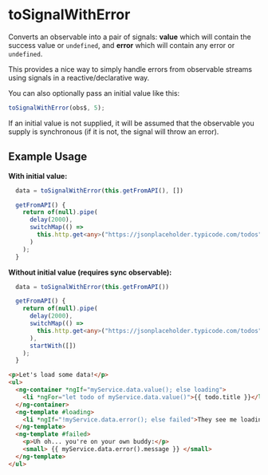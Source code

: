 # toSignalWithError

Converts an observable into a pair of signals: **value** which will contain the
success value or `undefined`, and **error** which will contain any error or
`undefined`.

This provides a nice way to simply handle errors from observable streams using
signals in a reactive/declarative way.

You can also optionally pass an initial value like this:

```ts
toSignalWithError(obs$, 5);
```

If an initial value is not supplied, it will be assumed that the observable you
supply is synchronous (if it is not, the signal will throw an error).

## Example Usage

**With initial value:**

```ts
  data = toSignalWithError(this.getFromAPI(), [])

  getFromAPI() {
    return of(null).pipe(
      delay(2000),
      switchMap(() =>
        this.http.get<any>("https://jsonplaceholder.typicode.com/todos")
      )
    );
  }
```

**Without initial value (requires sync observable):**

```ts
  data = toSignalWithError(this.getFromAPI())

  getFromAPI() {
    return of(null).pipe(
      delay(2000),
      switchMap(() =>
        this.http.get<any>("https://jsonplaceholder.typicode.com/todos")
      ),
      startWith([])
    );
  }
```

```html
<p>Let's load some data!</p>
<ul>
  <ng-container *ngIf="myService.data.value(); else loading">
    <li *ngFor="let todo of myService.data.value()">{{ todo.title }}</li>
  </ng-container>
  <ng-template #loading>
    <li *ngIf="!myService.data.error(); else failed">They see me loadin'...</li>
  </ng-template>
  <ng-template #failed>
    <p>Uh oh... you're on your own buddy:</p>
    <small> {{ myService.data.error().message }} </small>
  </ng-template>
</ul>
```
